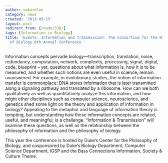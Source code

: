 ```yaml
---
author: vakarelov
category: news
created: '2013-05-13'
layout: post
redirect_from: [/node/338/]
tags: [Information in Biology]
title: 'Events: Information and Transmission: The Consortium for the History & Philosophy
  of Biology 8th Annual Conference '
---
```

Information concepts pervade biology—transcription, translation, noise,
redundancy, computation, network, complexity, processing, signal, digital,
code, blueprint – yet, questions about what information is, how it is to be
measured, and whether such notions are even useful in science, remain
unanswered. For example, in evolutionary studies, the notion of information
transfer is commonplace: DNA stores information that is later transmitted
along a signaling pathway and translated by a ribosome. How can we both
qualitatively as well as quantitatively analyze this information, and how
might other disciplines such as computer science, neuroscience, and genetics
shed some light on the theory and application of information in biology?
Appealing to the metaphor and language of information theory is tempting, but
understanding how these information concepts are related, useful, and
meaningful, is a challenge. “Information & Transmission” will examine these
questions, as well as the relationship between the philosophy of information
and the philosophy of biology.

This year the conference is hosted by Duke’s Center for the Philosophy of
Biology, and cosponsored by Duke’s Biology Department, Computer Science
Department, IGSP and the Bass Connections Information, Society & Culture
Theme.

